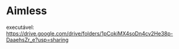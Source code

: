 # Aimless

executável: https://drive.google.com/drive/folders/1pCokiMX4soDn4cv2He38p-DaaehsZr_e?usp=sharing
